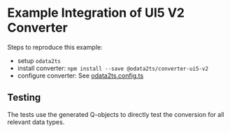 # Example Integration of UI5 V2 Converter

Steps to reproduce this example:

- setup `odata2ts`
- install converter: `npm install --save @odata2ts/converter-ui5-v2`
- configure converter: See [odata2ts.config.ts](./odata2ts.config.ts)

## Testing

The tests use the generated Q-objects to directly test the conversion
for all relevant data types.

